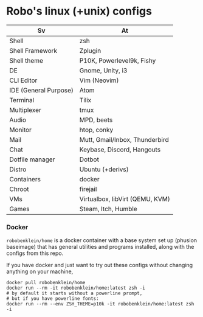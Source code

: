 
# Robo's linux (+unix) configs

| Sv | At |
|-|-|
| Shell | zsh |
| Shell Framework | Zplugin |
| Shell theme | P10K, Powerlevel9k, Fishy |
| DE | Gnome, Unity, i3 |
| CLI Editor | Vim (Neovim) |
| IDE (General Purpose) | Atom |
| Terminal | Tilix |
| Multiplexer | tmux |
| Audio | MPD, beets |
| Monitor | htop, conky |
| Mail | Mutt, Gmail/Inbox, Thunderbird |
| Chat | Keybase, Discord, Hangouts |
| Dotfile manager | Dotbot |
| Distro | Ubuntu (+derivs) |
| Containers | docker |
| Chroot | firejail |
| VMs | Virtualbox, libVirt (QEMU, KVM)  |
| Games | Steam, Itch, Humble |

### Docker

`robobenklein/home` is a docker container with a base system set up (phusion baseimage) that has general utilities and programs installed, along with the configs from this repo.

If you have docker and just want to try out these configs without changing anything on your machine,

```
docker pull robobenklein/home
docker run --rm -it robobenklein/home:latest zsh -i
# by default it starts without a powerline prompt,
# but if you have powerline fonts:
docker run --rm --env ZSH_THEME=p10k -it robobenklein/home:latest zsh -i
```
